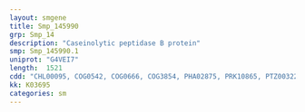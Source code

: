 ```yaml
---
layout: smgene
title: Smp_145990
grp: Smp_14
description: "Caseinolytic peptidase B protein"
smp: Smp_145990.1
uniprot: "G4VEI7"
length:  1521
cdd: "CHL00095, COG0542, COG0666, COG3854, PHA02875, PRK10865, PTZ00322, TIGR02880, TIGR03346, cd00009, cd00204, cl02529, cl11083, cl21455, pfam00023, pfam06414, pfam07724, pfam10431, pfam12796, smart00248, smart00382, smart01086"
kk: K03695
categories: sm
---
```

